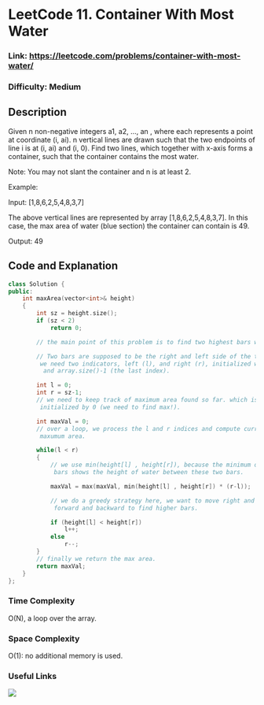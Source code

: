 # LeetCode 11. Container With Most Water

### Link: https://leetcode.com/problems/container-with-most-water/

### Difficulty: Medium

## Description

Given n non-negative integers a1, a2, ..., an , where each represents a point at coordinate (i, ai). n vertical lines are drawn such that the two endpoints of line i is at (i, ai) and (i, 0). Find two lines, which together with x-axis forms a container, such that the container contains the most water.

Note: You may not slant the container and n is at least 2.

Example:

Input: [1,8,6,2,5,4,8,3,7]

The above vertical lines are represented by array [1,8,6,2,5,4,8,3,7]. In this case, the max area of water (blue section) the container can contain is 49.

Output: 49

## Code and Explanation

```cpp
class Solution {
public:
    int maxArea(vector<int>& height)
    {
        int sz = height.size();
        if (sz < 2)
            return 0;

        // the main point of this problem is to find two highest bars with maximum distance. Considering the tank as a rectangle, the area is h*w, such that h is the minimum of two highest bars, and w is the distance between these two bars.

        // Two bars are supposed to be the right and left side of the tank, so\
         we need two indicators, left (l), and right (r), initialized with 0,\
          and array.size()-1 (the last index).

        int l = 0;
        int r = sz-1;
        // we need to keep track of maximum area found so far. which is\
         initialized by 0 (we need to find max!).

        int maxVal = 0;
        // over a loop, we process the l and r indices and compute current\
         maxumum area.

        while(l < r)
        {
            // we use min(height[l] , height[r]), because the minimum of two\
             bars shows the height of water between these two bars.

            maxVal = max(maxVal, min(height[l] , height[r]) * (r-l));

            // we do a greedy strategy here, we want to move right and left\
             forward and backward to find higher bars.

            if (height[l] < height[r])
                l++;
            else
                r--;
        }
        // finally we return the max area.
        return maxVal;
    }
};
```
### Time Complexity

O(N), a loop over the array.

### Space Complexity

O(1): no additional memory is used.

### Useful Links

[![](http://img.youtube.com/vi/K8SF4YadH0Q/0.jpg)](http://www.youtube.com/watch?v=K8SF4YadH0Q "")
